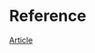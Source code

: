 # Reference
[Article](https://localizely.com/blog/flutter-localization-step-by-step/?tab=using-gen-l10n)